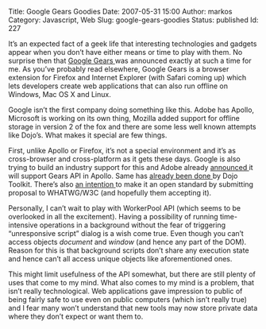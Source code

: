 Title: Google Gears Goodies
Date: 2007-05-31 15:00
Author: markos
Category: Javascript, Web
Slug: google-gears-goodies
Status: published
Id: 227

<html>
 <body>
  <div>
   <p>
    It’s an expected fact of a geek life that interesting technologies and gadgets appear when you don’t have either means or time to play with them. No surprise then that
    <a href="http://code.google.com/apis/gears/index.html">
     Google Gears
    </a>
    was announced exactly at such a time for me. As you’ve probably read elsewhere, Google Gears is a browser extension for Firefox and Internet Explorer (with Safari coming up) which lets developers create web applications that can also run offline on Windows, Mac OS X and Linux.
   </p>
   <p>
    Google isn’t the first company doing something like this. Adobe has Apollo, Microsoft is working on its own thing, Mozilla added support for offline storage in version 2 of the fox and there are some less well known attempts like Dojo’s. What makes it special are few things.
   </p>
   <p>
    First, unlike Apollo or Firefox, it’s not a special environment and it’s as cross-browser and cross-platform as it gets these days. Google is also trying to build an industry support for this and Adobe already
    <a href="http://shebanation.com/2007/05/30/google-gears/">
     announced
    </a>
    it will support Gears API in Apollo. Same has
    <a href="http://ajaxian.com/archives/audible-ajax-episode-21-dojo-offline-on-google-gears">
     already been done
    </a>
    by Dojo Toolkit. There’s also
    <a href="http://erik.eae.net/archives/2007/05/30/19.06.10/#comments">
     an intention
    </a>
    to make it an open standard by submitting proposal to WHATWG/W3C (and hopefully them accepting it).
   </p>
   <p>
    Personally, I can’t wait to play with WorkerPool API (which seems to be overlooked in all the excitement). Having a possibility of running time-intensive operations in a background without the fear of triggering “unresponsive script” dialog is a wish come true. Even though you can’t access objects
    <em>
     document
    </em>
    and
    <em>
     window
    </em>
    (and hence any part of the DOM). Reason for this is that background scripts don’t share any execution state and hence can’t all access unique objects like aforementioned ones.
   </p>
   <p>
    This might limit usefulness of the API somewhat, but there are still plenty of uses that come to my mind. What also comes to my mind is a problem, that isn’t really technological. Web applications gave impression to public of being fairly safe to use even on public computers (which isn’t really true) and I fear many won’t understand that new tools may now store private data where they don’t expect or want them to.
   </p>
  </div>
 </body>
</html>